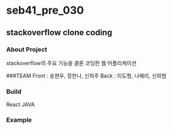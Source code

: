# seb41_pre_030


## stackoverflow clone coding


### About Project
stackoverflow의 주요 기능을 클론 코딩한 웹 어플리케이션


###TEAM
Front : 송현우, 장한나, 신희주
Back : 이도형, 나혜리, 신희범


### Build
React
JAVA

### Example
